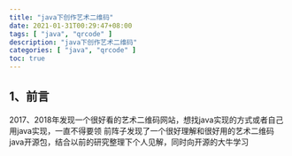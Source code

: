 ```yaml
---
title: "java下创作艺术二维码"
date: 2021-01-31T00:29:47+08:00
tags: [ "java", "qrcode" ]
description: "java下创作艺术二维码"
categories: [ "java", "qrcode" ]
toc: true
---
```


## 1、前言
2017、2018年发现一个很好看的艺术二维码网站，想找java实现的方式或者自己用java实现，一直不得要领
前阵子发现了一个很好理解和很好用的艺术二维码java开源包，结合以前的研究整理下个人见解，同时向开源的大牛学习